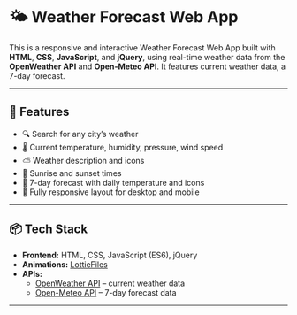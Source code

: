 # 🌤️ Weather Forecast Web App

This is a responsive and interactive Weather Forecast Web App built with **HTML**, **CSS**, **JavaScript**, and **jQuery**, 
using real-time weather data from the **OpenWeather API** and **Open-Meteo API**. 
It features current weather data, a 7-day forecast.

---

## 🔧 Features

- 🔍 Search for any city’s weather
- 🌡️ Current temperature, humidity, pressure, wind speed
- ⛅ Weather description and icons
- 🌅 Sunrise and sunset times
- 📆 7-day forecast with daily temperature and icons
- 📱 Fully responsive layout for desktop and mobile

---

## 📦 Tech Stack

- **Frontend:** HTML, CSS, JavaScript (ES6), jQuery
- **Animations:** [LottieFiles](https://lottiefiles.com/)
- **APIs:**
  - [OpenWeather API](https://openweathermap.org/api) – current weather data
  - [Open-Meteo API](https://open-meteo.com/) – 7-day forecast data

---

